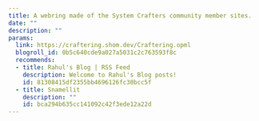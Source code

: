 ```yaml
---
title: A webring made of the System Crafters community member sites.
date: ""
description: ""
params:
  link: https://craftering.shom.dev/Craftering.opml
  blogroll_id: 0b5c640cde9a027a5031c2c763593f8c
  recommends:
  - title: Rahul's Blog | RSS Feed
    description: Welcome to Rahul's Blog posts!
    id: 81308415df2355bb4696126fc30bcc5f
  - title: Snamellit
    description: ""
    id: bca294b635cc141092c42f3ede12a22d
---
```


